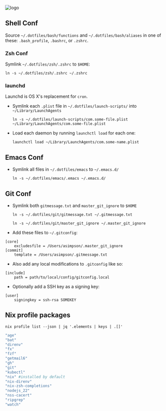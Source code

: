 ![logo](http://asimpson.github.io/dotfiles/logo.svg)

## Shell Conf
Source `~/.dotfiles/bash/functions` and `~/.dotfiles/bash/aliases` in one of these: `.bash_profile`, `.bashrc`, or `.zshrc`.

### Zsh Conf
Symlink `~/.dotfiles/zsh/.zshrc` to `$HOME`:

  `ln -s ~/.dotfiles/zsh/.zshrc ~/.zshrc`

### launchd
Launchd is OS X's replacement for `cron`.

* Symlink each `.plist` file in `~/.dotfiles/launch-scripts/` into `~/Library/LaunchAgents`

  `ln -s ~/.dotfiles/launch-scripts/com.some-file.plist ~/Library/LaunchAgents/com.some-file.plist`

* Load each daemon by running `launchctl load` for each one:

  `launchctl load ~/Library/LaunchAgents/com.some-name.plist`

## Emacs Conf
* Symlink all files in `~/.dotfiles/emacs` to `~/.emacs.d/`

  `ln -s ~/.dotfiles/emacs/.emacs ~/.emacs.d/`

## Git Conf
* Symlink both `gitmessage.txt` and `master_git_ignore` to `$HOME`

  `ln -s ~/.dotfiles/git/gitmessage.txt ~/.gitmessage.txt`

  `ln -s ~/.dotfiles/git/master_git_ignore ~/.master_git_ignore`

* Add these files to `~/.gitconfig`:

```
[core]
    excludesfile = /Users/asimpson/.master_git_ignore
[commit]
    template = /Users/asimpson/.gitmessage.txt
```

* Also add any local modifications to `.gitconfig` like so:

```
[include]
    path = path/to/local/config/gitconfig.local
```

* Optionally add a SSH key as a signing key:

```
[user]
    signingkey = ssh-rsa SOMEKEY
```

## Nix profile packages

`nix profile list --json | jq '.elements | keys | .[]'`

```sh
"age"
"bat"
"direnv"
"fx"
"fzf"
"getmail6"
"gh"
"git"
"kubectl"
"nix" #installed by default
"nix-direnv"
"nix-zsh-completions"
"nodejs_22"
"nss-cacert"
"ripgrep"
"watch"
```
